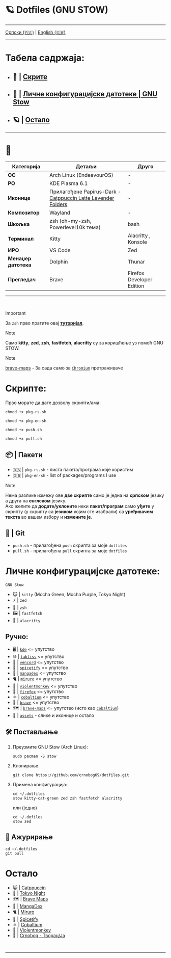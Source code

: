 # 🪐 Dotfiles (GNU STOW)

---

  [Српски (🇷🇸)](README.md) | [English (🇬🇧)](README-en.md)

---

# Табела садржаја:

- ## 📜 | [Скрите](#скрипте)
- ## 🗼 | [Личне конфигурацијске датотеке | GNU Stow](#личне-конфигурацијске-датотеке)
- ## 🪐 | [Остало](#остало)

---

# 🐧

| Категорија         | Детаљи                                   | Друго                              |
|--------------------|------------------------------------------|------------------------------------------|
| **ОС**             | Arch Linux (EndeavourOS)                 | -                                        |
| **РО**             | KDE Plasma 6.1                           | -                                        |
| **Иконице**        | Прилагођене Papirus-Dark - [Catppuccin Latte Lavender Folders](https://github.com/catppuccin/papirus-folders)        | -                                        |
| **Композитор**     | Wayland                                  | -                                        |
| **Шкољка**         | zsh (oh-my-zsh, Powerlevel10k тема)      | bash                                     |
| **Терминал**       | Kitty                                    | Alacritty , Konsole                      |
| **ИРО**            | VS Code                                  | Zed                                      |
| **Менаџер датотека** | Dolphin                                | Thunar                                   |
| **Прегледач**      | Brave                                    | Firefox Developer Edition                |



---

<br>

> [!IMPORTANT]
> За `zsh` прво пратите овај [**туторијал**](https://www.youtube.com/watch?v=ud7YxC33Z3w).

> [!NOTE]
> Само **kitty**, **zed**, **zsh**, **fastfetch**, **alacritty** су за коришћење уз помоћ GNU STOW.

> [!NOTE]
> [brave-maps](brave-maps) - За сада само за [`Chromium`](https://alternativeto.net/category/browsers/chromium-based/) претраживаче

# Скрипте:

Прво морате да дате дозволу скрипти/ама:

```
chmod +x pkg-rs.sh
```

```
chmod +x pkg-en-sh
```

```
chmod +x push.sh
```

```
chmod +x pull.sh
```

## 📦 | Пакети

- 🇷🇸 | `pkg-rs.sh` - листа пакета/програма које користим
- 🇬🇧 | `pkg-en-sh` - list of packages/programs I use


> [!NOTE]
> Нема разлике измежу ове **две скрипте** само је једна на **српском** језику а друга на **енглском** језику.
> <br>
> Ако желите да **додате/уклоните** неки **пакет/програм** само **уђите** у скрипту (у скрипту са **језиком** којим сте изабрали) са **уређивачем текста** во вашем избору и **измените је**.

## 🔄 | Git

- `push.sh` - прилагођена `push` скрипта за моје `dotfiles`
- `pull.sh` - прилагођена `pull` скрипта за моје `dotfiles`

# Личне конфигурацијске датотеке:

`GNU Stow`

- 😺 | `kitty` (Mocha Green, Mocha Purple, Tokyo Night)
- ⚡ | `zed`
- 🐚 | `zsh`
- 🖼️ | `fastfetch`
- 🌴 | `alacritty`

## Ручно:
- 🖥️ | [`kde`](kde/README.md) <= упутство
- 🌐 | [`tabliss`](tabliss/README.md) <= упутство
- 💬 | [`vencord`](vencord/README.md) <= упутство
- 🎵 | [`spicetify`](spicetify/README.md) <= упутство
- 🐇 | [`mangadex`](mangadex/README.md) <= упутство
- 🐈 | [`miruro`](miruro/README.md) <= упутство
- 🐒 | [`violentmonkey`](violentmonkey/README.md) <= упутство
- 🦊 | [`firefox`](firefox/README.md) <= упутство
- ⚛️ | [`cobaltium`](https://github.com/crnobog69/cobaltium) <= упутство
- 🦁 | [`brave`](brave/README.md) <= упутство
- 🗺️ | [`brave-maps`](brave-maps) <= упутство (исто као [`cobaltium`](https://github.com/crnobog69/cobaltium))
- 🧰 | [`assets`](assets/) - слике и иконице и остало

## 🛠️ Постављање

1. Преузмите GNU Stow (Arch Linux):
   ```
   sudo pacman -S stow
   ```

2. Клонирање:
   ```
   git clone https://github.com/crnobog69/dotfiles.git
   ```

3. Примена конфигурација:
   ```
   cd ~/.dotfiles
   stow kitty-cat-green zed zsh fastfetch alacritty
   ```

   или (једно)

   ```
   cd ~/.dofiles
   stow zed
   ```

## 🔄 Ажурирање

```
cd ~/.dotfiles
git pull
```

# Остало

- 😺 | [Catppuccin](https://github.com/catppuccin)
- 🗼 | [Tokyo Night](https://github.com/tokyo-night)
- 🗺️ | [Brave Maps](https://github.com/stignarnia/add-maps-links-brave-search)
- 🐇 | [MangaDex](https://github.com/crnobog69/mangadex)
- 🐈 | [Miruro](https://github.com/crnobog69/miruro-catppuccin)
- 🎵 | [Spicetify](https://github.com/spicetify/cli)
- ⚛️ | [Cobaltium](https://github.com/crnobog69/cobaltium)
- 🐒 | [Violentmonkey](https://github.com/crnobog69/violentmonkey-mocha)
- 🦊 | [Crnobog - Творац/Ја](https://github.com/crnobog69)

<br>

---